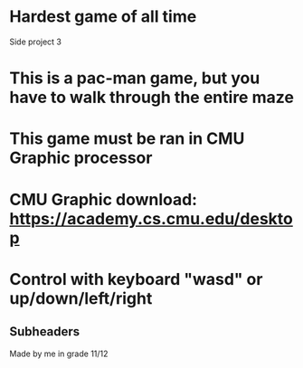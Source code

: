# Hardest game of all time
 Side project 3

# This is a pac-man game, but you have to walk through the entire maze
# This game must be ran in CMU Graphic processor
# CMU Graphic download: https://academy.cs.cmu.edu/desktop
# Control with keyboard "wasd" or up/down/left/right

## Subheaders 
Made by me in grade 11/12
